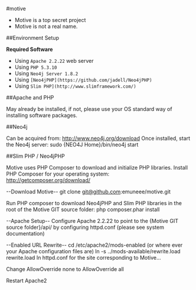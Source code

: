 #motive

* Motive is a top secret project
* Motive is not a real name.


##Environment Setup

**Required Software**

* Using `Apache 2.2.22` web server
* Using `PHP 5.3.10`
* Using `Neo4j Server 1.8.2`
* Using `[Neo4jPHP](https://github.com/jadell/Neo4jPHP)`
* Using `Slim PHP](http://www.slimframework.com/)`

##Apache and PHP

May already be installed, if not, please use your OS standard way of installing software packages.

##Neo4j

Can be acquired from: http://www.neo4j.org/download
Once installed, start the Neo4j server: sudo {NEO4J Home}/bin/neo4j start

##Slim PHP / Neo4jPHP

Motive uses PHP Composer to download and initialize PHP libraries.  Install PHP Composer for your operating system:
http://getcomposer.org/download/

--Download Motive--
git clone git@github.com:emuneee/motive.git

Run PHP composer to download Neo4jPHP and Slim PHP libraries in the root of the Motive GIT source folder:
php composer.phar install

--Apache Setup--
Configure Apache 2.2.22 to point to the {Motive GIT source folder}/api/ by configuring httpd.conf (please see system documentation)

--Enabled URL Rewrite--
cd /etc/apache2/mods-enabled (or where ever your Apache configuration files are)
ln -s ../mods-available/rewrite.load rewrite.load
In httpd.conf for the site corresponding to Motive...

Change AllowOverride none to AllowOverride all

Restart Apache2


